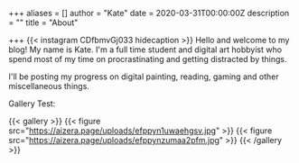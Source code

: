+++
aliases = []
author = "Kate"
date = 2020-03-31T00:00:00Z
description = ""
title = "About"

+++
{{< instagram CDfbmvGj033 hidecaption >}}
Hello and welcome to my blog! My name is Kate. I'm a full time student and digital art hobbyist who spend most of my time on procrastinating and getting distracted by things.

I'll be posting my progress on digital painting, reading, gaming and other miscellaneous things.

Gallery Test:

{{< gallery >}}
{{< figure src="https://aizera.page/uploads/efppyn1uwaehgsv.jpg" >}}
{{< figure src="https://aizera.page/uploads/efppynzumaa2pfm.jpg" >}}
{{< /gallery >}}